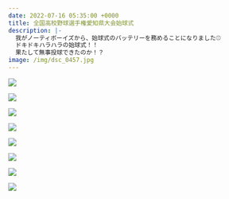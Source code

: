 ```yaml
---
date: 2022-07-16 05:35:00 +0000
title: 全国高校野球選手権愛知県大会始球式
description: |-
  我がノーティボーイズから、始球式のバッテリーを務めることになりました⚾
  ドキドキハラハラの始球式！！
  果たして無事投球できたのか！？
image: /img/dsc_0457.jpg
---
```

![](/img/dsc_0417.jpg)

![](/img/dsc_0420.jpg)

![](/img/dsc_0495.jpg)

![](/img/dsc_0514.jpg)

![](/img/dsc_0518.jpg)

![](/img/dsc_0528.jpg)

![](/img/dsc_0556.jpg)

![](/img/dsc_0579.jpg)
